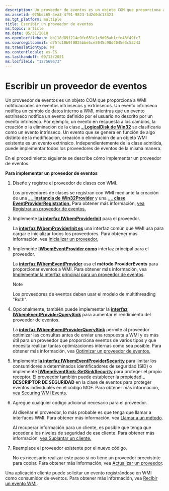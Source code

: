 ```yaml
---
description: Un proveedor de eventos es un objeto COM que proporciona a WMI notificaciones de eventos intrínsecos y extrínsecos.
ms.assetid: 075bdc65-4ea3-4f91-9823-1d2d0dc13423
ms.tgt_platform: multiple
title: Escribir un proveedor de eventos
ms.topic: article
ms.date: 05/31/2018
ms.openlocfilehash: bb118d89f214e9fc651c1c9d93abfcfe43f49fc7
ms.sourcegitcommit: d75fc10b9f0825bbe5ce5045c90d4045e3c53243
ms.translationtype: MT
ms.contentlocale: es-ES
ms.lasthandoff: 09/13/2021
ms.locfileid: "127569673"
---
```

# <a name="writing-an-event-provider"></a>Escribir un proveedor de eventos

Un proveedor de eventos es un objeto COM que proporciona a WMI notificaciones de eventos intrínsecos y extrínsecos. Un evento intrínseco notifica un cambio de datos interno a WMI, mientras que un evento extrínseco notifica un evento definido por el usuario no descrito por un evento intrínseco. Por ejemplo, un evento en respuesta a los cambios, la creación o la eliminación de la clase [**\_ LogicalDisk de Win32**](/windows/desktop/CIMWin32Prov/win32-logicaldisk) se clasificaría como un evento intrínseco. Un evento que se genera en función de algo distinto de la modificación, creación o eliminación de un objeto WMI existente es un evento extrínsico. Independientemente de la clase admitida, puede implementar todos los proveedores de eventos de la misma manera.

En el procedimiento siguiente se describe cómo implementar un proveedor de eventos.

**Para implementar un proveedor de eventos**

1.  Diseñe y registre el proveedor de clases con WMI.

    Los proveedores de clases se registran con WMI mediante la creación de una [**\_ \_ instancia de Win32Provider**](--win32provider.md) y una [**\_ \_ clase EventProviderRegistration.**](--eventproviderregistration.md) Para obtener más información, [vea Registrar un proveedor de eventos.](registering-an-event-provider.md)

2.  Implemente [**la interfaz IWbemProviderInit**](/windows/desktop/api/Wbemprov/nn-wbemprov-iwbemproviderinit) para el proveedor.

    La [**interfaz IWbemProviderInit es**](/windows/desktop/api/Wbemprov/nn-wbemprov-iwbemproviderinit) una interfaz común que WMI usa para cargar e inicializar todos los proveedores. Para obtener más información, vea [Inicializar un proveedor.](initializing-a-provider.md)

3.  Implemente [**IWbemEventProvider como**](/windows/desktop/api/Wbemprov/nn-wbemprov-iwbemeventprovider) interfaz principal para el proveedor.

    La [**interfaz IWbemEventProvider**](/windows/desktop/api/Wbemprov/nn-wbemprov-iwbemeventprovider) usa el **método ProviderEvents** para proporcionar eventos a WMI. Para obtener más información, vea [Implementar la interfaz principal para un proveedor de eventos](implementing-the-primary-interface-for-an-event-provider.md).

    > [!Note]  
    > Los proveedores de eventos deben usar el modelo de multithreading "Both".

     

4.  Opcionalmente, también puede implementar la [**interfaz IWbemEventProviderQuerySink**](/windows/desktop/api/Wbemprov/nn-wbemprov-iwbemeventproviderquerysink) para aumentar el rendimiento del proveedor de eventos.

    La [**interfaz IWbemEventProviderQuerySink**](/windows/desktop/api/Wbemprov/nn-wbemprov-iwbemeventproviderquerysink) permite al proveedor optimizar las consultas antes de enviar una respuesta a WMI y es más útil para un proveedor que proporciona eventos de varios tipos y que necesita realizar tantas optimizaciones internas como sea posible. Para obtener más información, vea [Optimizar un proveedor de eventos.](optimizing-an-event-provider.md)

5.  Implemente [**la interfaz IWbemEventProviderSecurity**](/windows/desktop/api/Wbemprov/nn-wbemprov-iwbemeventprovidersecurity) para limitar los consumidores a determinados identificadores de seguridad (SID) o implemente [**IWbemEventSink::SetSinkSecurity**](/windows/desktop/api/Wbemprov/nf-wbemprov-iwbemeventsink-setsinksecurity) para proteger el propio receptor. El proveedor también puede establecer la propiedad **\_ DESCRIPTOR DE SEGURIDAD** en la clase de eventos para proteger eventos individuales en el código MOF. Para obtener más información, [vea Securing WMI Events](securing-wmi-events.md).
6.  Agregue cualquier código adicional necesario para el proveedor.

    Al diseñar el proveedor, lo más probable es que tenga que llamar a interfaces WMI. Para obtener más información, vea [Llamar a un método](calling-a-method.md).

    Al recuperar información para un cliente, es posible que tenga que acceder a los niveles de seguridad de ese cliente. Para obtener más información, [vea Suplantar un cliente.](impersonating-a-client.md)

7.  Reemplace el proveedor existente por el nuevo código.

    No es necesario realizar este paso si no tiene un proveedor preexistnte para copiar. Para obtener más información, vea [Actualizar un proveedor](updating-a-provider.md).

Una aplicación cliente puede solicitar un evento registrándose en WMI como consumidor de eventos. Para obtener más información, vea [Recibir un evento WMI](receiving-a-wmi-event.md).

 

 
